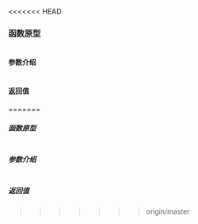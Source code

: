<<<<<<< HEAD
### 函数原型

```c
```

#### 参数介绍
```c
```

#### 返回值
=======
##### 函数原型

```c
```
##### 参数介绍

```c
```
##### 返回值
>>>>>>> origin/master
```c
```